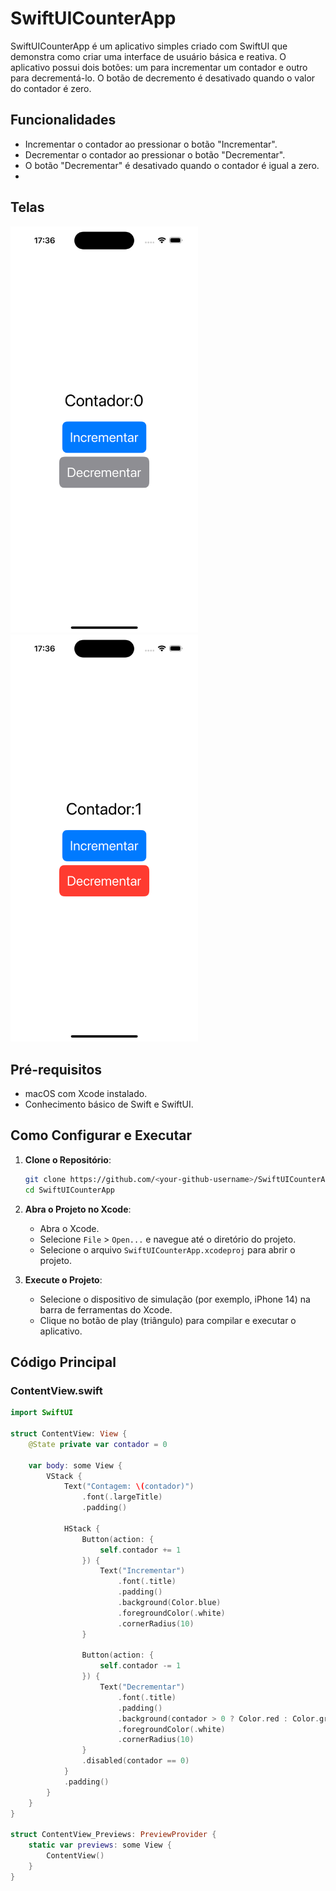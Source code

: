 # SwiftUICounterApp

SwiftUICounterApp é um aplicativo simples criado com SwiftUI que demonstra como criar uma interface de usuário básica e reativa. O aplicativo possui dois botões: um para incrementar um contador e outro para decrementá-lo. O botão de decremento é desativado quando o valor do contador é zero.

## Funcionalidades

- Incrementar o contador ao pressionar o botão "Incrementar".
- Decrementar o contador ao pressionar o botão "Decrementar".
- O botão "Decrementar" é desativado quando o contador é igual a zero.
- 
## Telas
<div  style= {display:flex,flex-direction:row }>
    <img src="screenshots/screenshot1.png" alt="Tela Inicial" width="300">
    <img src="screenshots/screenshot2.png" alt="Botão Incrementar Pressionado" width="300">
</div>

## Pré-requisitos

- macOS com Xcode instalado.
- Conhecimento básico de Swift e SwiftUI.

## Como Configurar e Executar

1. **Clone o Repositório**:
    ```sh
    git clone https://github.com/<your-github-username>/SwiftUICounterApp.git
    cd SwiftUICounterApp
    ```

2. **Abra o Projeto no Xcode**:
    - Abra o Xcode.
    - Selecione `File` > `Open...` e navegue até o diretório do projeto.
    - Selecione o arquivo `SwiftUICounterApp.xcodeproj` para abrir o projeto.

3. **Execute o Projeto**:
    - Selecione o dispositivo de simulação (por exemplo, iPhone 14) na barra de ferramentas do Xcode.
    - Clique no botão de play (triângulo) para compilar e executar o aplicativo.

## Código Principal

### ContentView.swift

```swift
import SwiftUI

struct ContentView: View {
    @State private var contador = 0
    
    var body: some View {
        VStack {
            Text("Contagem: \(contador)")
                .font(.largeTitle)
                .padding()
            
            HStack {
                Button(action: {
                    self.contador += 1
                }) {
                    Text("Incrementar")
                        .font(.title)
                        .padding()
                        .background(Color.blue)
                        .foregroundColor(.white)
                        .cornerRadius(10)
                }
                
                Button(action: {
                    self.contador -= 1
                }) {
                    Text("Decrementar")
                        .font(.title)
                        .padding()
                        .background(contador > 0 ? Color.red : Color.gray)
                        .foregroundColor(.white)
                        .cornerRadius(10)
                }
                .disabled(contador == 0)
            }
            .padding()
        }
    }
}

struct ContentView_Previews: PreviewProvider {
    static var previews: some View {
        ContentView()
    }
}
